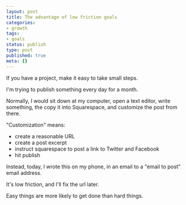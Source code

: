 ```yaml
---
layout: post
title: The advantage of low friction goals
categories:
- growth
tags:
- goals
status: publish
type: post
published: true
meta: {}
---
```




If you have a project, make it easy to take small steps.




I'm trying to publish something every day for a month.




Normally, I would sit down at my computer, open a text editor, write
something, the copy it into Squarespace, and customize the post from there.




"Customization" means:
- create a reasonable URL
- create a post excerpt
- instruct squarespace to post a link to Twitter and Facebook
- hit publish




Instead, today, I wrote this on my phone, in an email to a "email to post"
email address.




It's low friction, and I'll fix the url later.




Easy things are more likely to get done than hard things.
